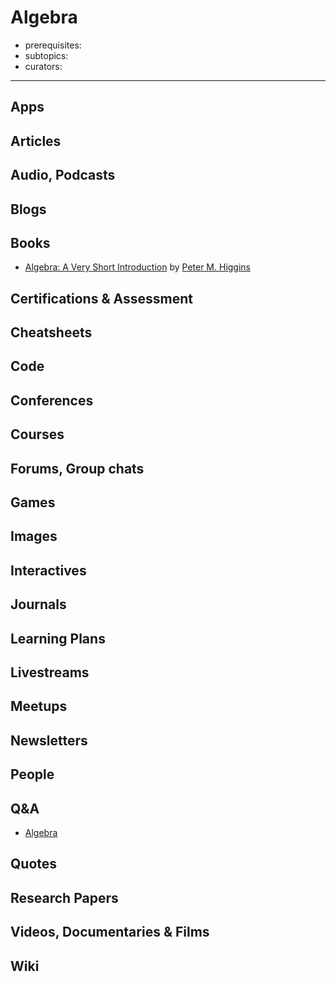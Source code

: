 # Algebra

- prerequisites:
- subtopics:
- curators:

------

## Apps

## Articles

## Audio, Podcasts

## Blogs

## Books

- [Algebra: A Very Short Introduction](https://www.goodreads.com/book/show/26257385-algebra) by [Peter M. Higgins](https://www.goodreads.com/author/show/784635.Peter_M_Higgins)

## Certifications & Assessment

## Cheatsheets

## Code

## Conferences

## Courses

## Forums, Group chats

## Games

## Images

## Interactives

## Journals

## Learning Plans

## Livestreams

## Meetups

## Newsletters

## People

## Q&A

- [Algebra](https://www.quora.com/topic/Algebra)

## Quotes

## Research Papers

## Videos, Documentaries & Films

## Wiki
